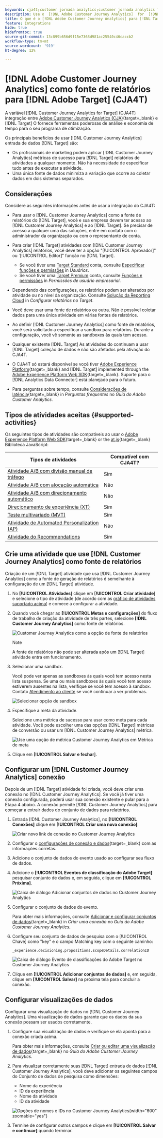 ```yaml
---
keywords: cja4t;customer jornada analytics;customer jornada analytics for target;customer jornada analytics reporting source;customer jornada analytics como fonte de relatório para o target
description: Use o  [!DNL Adobe Customer Journey Analytics]  for  [!DNL Target]  (A4T) para criar atividades baseadas em métricas de conversão e segmentos de público-alvo do  [!DNL Customer Journey Analytics]  e use relatórios do  [!DNL Customer Journey Analytics]  para examinar os resultados.
title: O que é o [!DNL Adobe Customer Journey Analytics] para [!DNL Target] (CJA4T)?
feature: Integrations
hide: true
hidefromtoc: true
source-git-commit: 13c899b656d9f15e7368d981ac25540c46caccb2
workflow-type: tm+mt
source-wordcount: '919'
ht-degree: 12%

---
```


# [!DNL Adobe Customer Journey Analytics] como fonte de relatórios para [!DNL Adobe Target] (CJA4T)

A variável [!DNL Customer Journey Analytics for Target] (CJA4T) integração entre [Adobe Customer Journey Analytics (CJA)](https://experienceleague.adobe.com/docs/customer-journey-analytics.html){target=_blank} e [!DNL Target] O fornece ferramentas poderosas de análise e economia de tempo para o seu programa de otimização.

Os principais benefícios de usar [!DNL Customer Journey Analytics] entrada de dados [!DNL Target] são:

* Os profissionais de marketing podem aplicar [!DNL Customer Journey Analytics] métricas de sucesso para [!DNL Target] relatórios de atividades a qualquer momento. Não há necessidade de especificar tudo antes de executar a atividade.
* Uma única fonte de dados minimiza a variação que ocorre ao coletar dados em dois sistemas separados.

## Considerações

Considere as seguintes informações antes de usar a integração do CJA4T:

* Para usar o [!DNL Customer Journey Analytics] como a fonte de relatórios do [!DNL Target], você e sua empresa devem ter acesso ao [!DNL Customer Journey Analytics] e ao [!DNL Target]. Se precisar de acesso a qualquer uma das soluções, entre em contato com o administrador da organização ou com o representante de conta.
* Para criar [!DNL Target] atividades com [!DNL Customer Journey Analytics] relatórios, você deve ter a opção &quot;[!UICONTROL Aprovador]&quot; ou &#39;[!UICONTROL Editor]&quot; função no [!DNL Target].
   * Se você tiver uma [Target Standard](/help/main/c-intro/intro.md#section_ACD5EFF17AAB4E979CBEFA0145CCD905) conta, consulte [Especificar funções e permissões](/help/main/administrating-target/c-user-management/c-user-management/user-management.md#roles-permissions) in *Usuários*.
   * Se você tiver uma [Target Premium](/help/main/c-intro/intro.md#premium) conta, consulte [Funções e permissões](/help/main/administrating-target/c-user-management/property-channel/property-channel.md#roles-permissions) in *Permissões de usuário empresarial*.

* Dependendo das configurações, os relatórios podem ser alterados por atividade ou no nível da organização. Consulte [Solução da Reporting Cloud](/help/main/administrating-target/reporting.md#solution) in *Configurar relatórios no Target*.
* Você deve usar uma fonte de relatórios ou outra. Não é possível coletar dados para uma única atividade em várias fontes de relatórios.
* Ao definir [!DNL Customer Journey Analytics] como fonte de relatórios, você será solicitado a especificar a sandbox para relatórios. Durante a configuração, você vê somente as sandboxes às quais tem acesso.
* Qualquer existente [!DNL Target] As atividades do continuam a usar [!DNL Target] coleção de dados e não são afetados pela ativação do CJA4T.
* O CJA4T só estará disponível se você tiver [Adobe Experience Platform](https://experienceleague.adobe.com/docs/experience-platform.html){target=_blank} and [!DNL Target] implemented through the [Adobe Experience Platform Web SDK](https://experienceleague.adobe.com/docs/target-dev/developer/client-side/aep-web-sdk.html){target=_blank}. Suporte para o [!DNL Analytics Data Connector] está planejado para o futuro.
* Para perguntas sobre tempo, consulte [Considerações de latência](https://experienceleague.adobe.com/docs/analytics-platform/using/cja-overview/cja-faq.html#latency){target=_blank} in *Perguntas frequentes* no *Guia do Adobe Customer Analytics*.

## Tipos de atividades aceitas {#supported-activities}

Os seguintes tipos de atividades são compatíveis ao usar o [Adobe Experience Platform Web SDK](https://experienceleague.adobe.com/docs/target-dev/developer/client-side/aep-web-sdk.html){target=_blank} or the [at.js](https://experienceleague.adobe.com/docs/target-dev/developer/client-side/at-js-implementation/overview.html){target=_blank} Biblioteca JavaScript:

| Tipos de atividades | Compatível com CJA4T? |
|--- |--- |
| [Atividade A/B com divisão manual de tráfego](/help/main/c-activities/t-test-ab/test-ab.md) | Sim |
| [Atividade A/B com alocação automática](/help/main/c-activities/automated-traffic-allocation/automated-traffic-allocation.md) | Não |
| [Atividade A/B com direcionamento automático](/help/main/c-activities/auto-target/auto-target-to-optimize.md) | Não |
| [Direcionamento de experiência (XT)](/help/main/c-activities/t-experience-target/experience-target.md) | Sim |
| [Teste multivariado (MVT)](/help/main/c-activities/c-multivariate-testing/multivariate-testing.md) | Sim |
| [Atividade de Automated Personalization (AP)](/help/main/c-activities/t-automated-personalization/automated-personalization.md) | Não |
| [Atividade do Recommendations](/help/main/c-recommendations/recommendations.md) | Sim |

## Crie uma atividade que use [!DNL Customer Journey Analytics] como fonte de relatórios

Criação de um [!DNL Target] atividade que usa [!DNL Customer Journey Analytics] como a fonte de geração de relatórios é semelhante à configuração de um [!DNL Target] atividade.

1. No **[!UICONTROL Atividades]** clique em **[!UICONTROL Criar atividade]** e selecione o tipo de atividade (de acordo com as [gráfico de atividades suportado acima](#supported-activities)) e comece a configurar a atividade.
1. Quando você chegar ao **[!UICONTROL Metas e configurações]** do fluxo de trabalho de criação da atividade de três partes, selecione **[!DNL Customer Journey Analytics]** como fonte de relatórios.

   ![Customer Journey Analytics como a opção de fonte de relatórios](/help/main/c-integrating-target-with-mac/cja4t/assets/cja-as-reporting-source.png)

   >[!NOTE]
   >
   >A fonte de relatórios não pode ser alterada após um [!DNL Target] atividade entra em funcionamento.

1. Selecionar uma sandbox.

   Você pode ver apenas as sandboxes às quais você tem acesso nesta lista suspensa. Se uma ou mais sandboxes às quais você tem acesso estiverem ausentes na lista, verifique se você tem acesso à sandbox. Contato [Atendimento ao cliente](/help/main/cmp-resources-and-contact-information.md#reference_ACA3391A00EF467B87930A450050077C) se você continuar a ver problemas.

   ![Selecionar opção de sandbox](/help/main/c-integrating-target-with-mac/cja4t/assets/sandbox.png)

1. Especifique a meta da atividade.

   Selecione uma métrica de sucesso para usar como meta para cada atividade. Você pode escolher uma das opções [!DNL Target] métricas de conversão ou usar um [!DNL Customer Journey Analytics] métrica.

   ![Use uma opção de métrica Customer Journey Analytics em Métrica de meta](/help/main/c-integrating-target-with-mac/cja4t/assets/goal-metric.png)

1. Clique em **[!UICONTROL Salvar e fechar]**.

## Configurar um [!DNL Customer Journey Analytics] conexão

Depois de um [!DNL Target] atividade foi criada, você deve criar uma conexão no [!DNL Customer Journey Analytics]. Se você já tiver uma conexão configurada, poderá usar sua conexão existente e pular para a Etapa 4 abaixo. A conexão permite [!DNL Customer Journey Analytics] para começar a extrair dados do conjunto de dados para relatórios.

1. Entrada [!DNL Customer Journey Analytics], no **[!UICONTROL Conexões]** clique em **[!UICONTROL Criar uma nova conexão]**.

   ![Criar novo link de conexão no Customer Journey Analytics](/help/main/c-integrating-target-with-mac/cja4t/assets/create-connection.png)

1. Configurar o [configurações de conexão e dados](https://experienceleague.adobe.com/docs/analytics-platform/using/cja-connections/overview.html){target=_blank} com as informações corretas.
1. Adicione o conjunto de dados do evento usado ao configurar seu fluxo de dados.
1. Adicione o **[!UICONTROL Eventos de classificação do Adobe Target]** pesquisar conjunto de dados e, em seguida, clique em **[!UICONTROL Próxima]**.

   ![Caixa de diálogo Adicionar conjuntos de dados no Customer Journey Analytics](/help/main/c-integrating-target-with-mac/cja4t/assets/add-datasets.png)

1. Configurar o conjunto de dados do evento.

   Para obter mais informações, consulte [Adicionar e configurar conjuntos de dados](https://experienceleague.adobe.com/docs/analytics-platform/using/cja-connections/create-connection.html?lang=en#add-dataset){target=_blank} in *Criar uma conexão* no *Guia do Adobe Customer Journey Analytics*.

1. Configure seu conjunto de dados de pesquisa com o [!UICONTROL Chave] como &quot;key&quot; e o campo Matching key com o seguinte caminho:

   ```
   _experience.decisioning.propositions.scopeDetails.correlationID
   ```

   ![Caixa de diálogo Evento de classificações do Adobe Target no Customer Journey Analytics](/help/main/c-integrating-target-with-mac/cja4t/assets/classifications-events.png)

1. Clique em **[!UICONTROL Adicionar conjuntos de dados]** e, em seguida, clique em **[!UICONTROL Salvar]** na próxima tela para concluir a conexão.

## Configurar visualizações de dados

Configurar uma visualização de dados no [!DNL Customer Journey Analytics]. Uma visualização de dados garante que os dados da sua conexão possam ser usados corretamente.

1. Configure sua visualização de dados e verifique se ela aponta para a conexão criada acima.

   Para obter mais informações, consulte [Criar ou editar uma visualização de dados](https://experienceleague.adobe.com/docs/analytics-platform/using/cja-dataviews/create-dataview.html){target=_blank} no *Guia do Adobe Customer Journey Analytics*.

1. Para visualizar corretamente suas [!DNL Target] entrada de dados [!DNL Customer Journey Analytics], você deve adicionar os seguintes campos do Conjunto de dados de pesquisa como dimensões:

   * Nome da experiência
   * ID da experiência
   * Nome da atividade
   * ID da atividade

   ![Opções de nomes e IDs no Customer Journey Analytics](/help/main/c-integrating-target-with-mac/cja4t/assets/names-and-ids.png){width="600" zoomable="yes"}

1. Termine de configurar outros campos e clique em **[!UICONTROL Salvar e continuar]** quando terminar.
